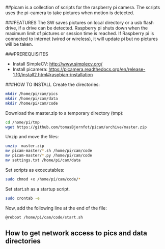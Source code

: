 ##picam is a collection of scripts for the raspberry pi camera. The scripts uses the pi-camera to take pictures when motion is detected.

###FEATURES
The SW saves pictures on local directory or a usb flash drive, if a drive can be detected.
Raspberry pi shuts down when the maximum limit of pictures or session time is reached.
If Raspberry pi is connected to internet (wired or wireless), it will update pi but no pictures will be taken.

###PREREQUISITES
* Install SimpleCV: http://www.simplecv.org/
* Install picamera: https://picamera.readthedocs.org/en/release-1.10/install2.html#raspbian-installation 

###HOW TO INSTALL
Create the directories:
```bash
mkdir /home/pi/cam/pics
mkdir /home/pi/cam/data
mkdir /home/pi/cam/code
```
Download the master.zip to a temporary directory (tmp):
```bash
cd /home/pi/tmp
wget https://github.com/tomasBjornfot/picam/archive/master.zip
```
Unzip and move the files:
```bash
unzip  master.zip
mv picam-master/*.sh /home/pi/cam/code
mv picam-master/*.py /home/pi/cam/code
mv settings.txt /home/pi/cam/data
```
Set scripts as excecutables:
```bash
sudo chmod +x /home/pi/cam/code/*
```
Set start.sh as a startup script. 
```bash
sudo crontab -e
```
Now, add the following line at the end of the file: 
```bash
@reboot /home/pi/cam/code/start.sh 
```
## How to get network access to pics and data directories
